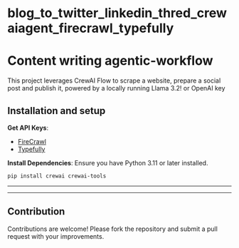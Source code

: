 # blog_to_twitter_linkedin_thred_crewaiagent_firecrawl_typefully

# Content writing agentic-workflow

This project leverages CrewAI Flow to scrape a website, prepare a social post and publish it, powered by a locally running Llama 3.2!
or  OpenAI key 



## Installation and setup

**Get API Keys**:
   - [FireCrawl](https://docs.firecrawl.dev/introduction)
   - [Typefully](https://support.typefully.com/en/articles/8718287-typefully-api)


**Install Dependencies**:
   Ensure you have Python 3.11 or later installed.
   ```bash
   pip install crewai crewai-tools
   ```

---



---

## Contribution

Contributions are welcome! Please fork the repository and submit a pull request with your improvements.
